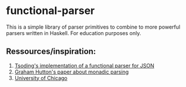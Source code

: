# functional-parser

This is a simple library of parser primitives to combine to more powerful parsers written in Haskell. For education purposes only.

## Ressources/inspiration: 

1. [Tsoding's implementation of a functional parser for JSON](https://github.com/tsoding/haskell-json)
2. [Graham Hutton's paper about monadic parsing](https://www.cs.nott.ac.uk/~pszgmh/monparsing.pdf)
3. [University of Chicago](https://www.classes.cs.uchicago.edu/archive/2023/fall/22300-1/notes/parsing/index.html)
